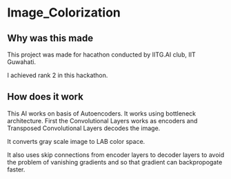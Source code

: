 # Image_Colorization
## Why was this made
This project was made for hacathon conducted by IITG.AI club, IIT Guwahati.

I achieved rank 2 in this hackathon.

## How does it work
This AI works on basis of Autoencoders. It works using bottleneck architecture. First the Convolutional Layers works as encoders and Transposed Convolutional Layers decodes the image.

It converts gray scale image to LAB color space. 

It also uses skip connections from encoder layers to decoder layers to avoid the problem of vanishing gradients and so that gradient can backpropogate faster.






